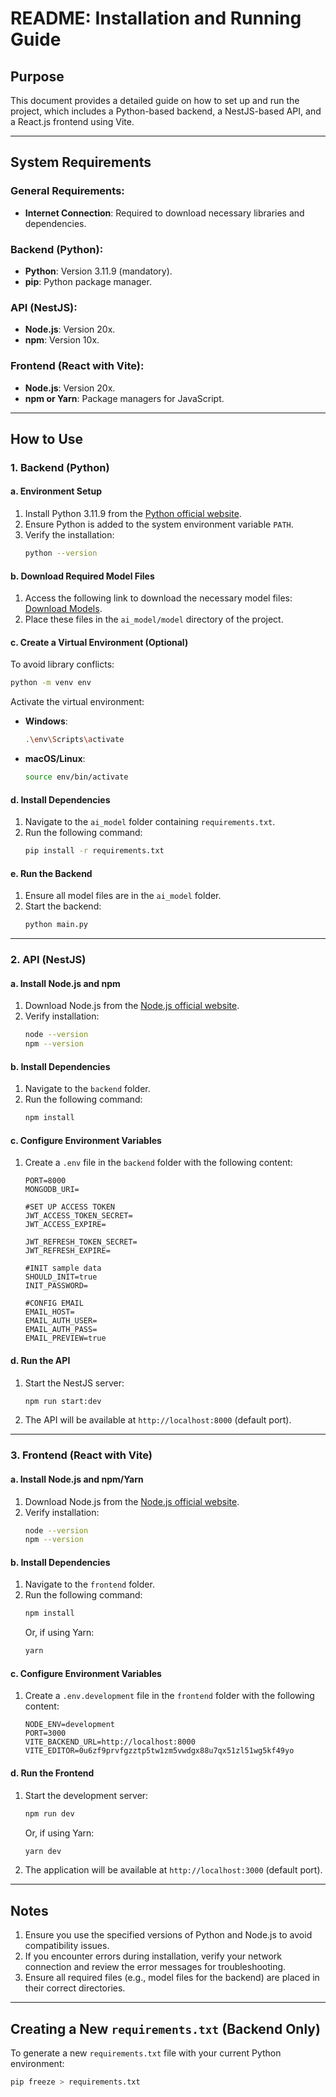 # README: Installation and Running Guide

## Purpose
This document provides a detailed guide on how to set up and run the project, which includes a Python-based backend, a NestJS-based API, and a React.js frontend using Vite.

---

## System Requirements

### General Requirements:
- **Internet Connection**: Required to download necessary libraries and dependencies.

### Backend (Python):
- **Python**: Version 3.11.9 (mandatory).
- **pip**: Python package manager.

### API (NestJS):
- **Node.js**: Version 20x.
- **npm**: Version 10x.

### Frontend (React with Vite):
- **Node.js**: Version 20x.
- **npm or Yarn**: Package managers for JavaScript.

---

## How to Use

### 1. Backend (Python)

#### a. Environment Setup
1. Install Python 3.11.9 from the [Python official website](https://www.python.org/downloads/).
2. Ensure Python is added to the system environment variable `PATH`.
3. Verify the installation:
   ```bash
   python --version
   ```

#### b. Download Required Model Files
1. Access the following link to download the necessary model files: [Download Models](https://drive.google.com/drive/folders/1gGirUGvocg8Mz_2Ja-IVl9GTmEmv6mG1?usp=drive_link).
2. Place these files in the `ai_model/model` directory of the project.

#### c. Create a Virtual Environment (Optional)
To avoid library conflicts:
```bash
python -m venv env
```
Activate the virtual environment:
- **Windows**:
  ```bash
  .\env\Scripts\activate
  ```
- **macOS/Linux**:
  ```bash
  source env/bin/activate
  ```

#### d. Install Dependencies
1. Navigate to the `ai_model` folder containing `requirements.txt`.
2. Run the following command:
   ```bash
   pip install -r requirements.txt
   ```

#### e. Run the Backend
1. Ensure all model files are in the `ai_model` folder.
2. Start the backend:
   ```bash
   python main.py
   ```

---

### 2. API (NestJS)

#### a. Install Node.js and npm
1. Download Node.js from the [Node.js official website](https://nodejs.org/).
2. Verify installation:
   ```bash
   node --version
   npm --version
   ```

#### b. Install Dependencies
1. Navigate to the `backend` folder.
2. Run the following command:
   ```bash
   npm install
   ```

#### c. Configure Environment Variables
1. Create a `.env` file in the `backend` folder with the following content:
   ```env
   PORT=8000
   MONGODB_URI=

   #SET UP ACCESS TOKEN
   JWT_ACCESS_TOKEN_SECRET=
   JWT_ACCESS_EXPIRE=

   JWT_REFRESH_TOKEN_SECRET=
   JWT_REFRESH_EXPIRE=

   #INIT sample data
   SHOULD_INIT=true
   INIT_PASSWORD=

   #CONFIG EMAIL
   EMAIL_HOST=
   EMAIL_AUTH_USER=
   EMAIL_AUTH_PASS=
   EMAIL_PREVIEW=true
   ```

#### d. Run the API
1. Start the NestJS server:
   ```bash
   npm run start:dev
   ```
2. The API will be available at `http://localhost:8000` (default port).

---

### 3. Frontend (React with Vite)

#### a. Install Node.js and npm/Yarn
1. Download Node.js from the [Node.js official website](https://nodejs.org/).
2. Verify installation:
   ```bash
   node --version
   npm --version
   ```

#### b. Install Dependencies
1. Navigate to the `frontend` folder.
2. Run the following command:
   ```bash
   npm install
   ```
   Or, if using Yarn:
   ```bash
   yarn
   ```

#### c. Configure Environment Variables
1. Create a `.env.development` file in the `frontend` folder with the following content:
   ```env
   NODE_ENV=development
   PORT=3000
   VITE_BACKEND_URL=http://localhost:8000
   VITE_EDITOR=0u6zf9prvfgzztp5tw1zm5vwdgx88u7qx51zl51wg5kf49yo
   ```

#### d. Run the Frontend
1. Start the development server:
   ```bash
   npm run dev
   ```
   Or, if using Yarn:
   ```bash
   yarn dev
   ```
2. The application will be available at `http://localhost:3000` (default port).

---

## Notes
1. Ensure you use the specified versions of Python and Node.js to avoid compatibility issues.
2. If you encounter errors during installation, verify your network connection and review the error messages for troubleshooting.
3. Ensure all required files (e.g., model files for the backend) are placed in their correct directories.

---

## Creating a New `requirements.txt` (Backend Only)
To generate a new `requirements.txt` file with your current Python environment:
```bash
pip freeze > requirements.txt
```

